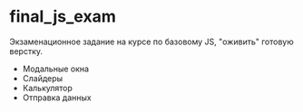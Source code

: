 # final_js_exam
Экзаменационное задание на курсе по базовому JS, "оживить" готовую верстку.
- Модальные окна
- Слайдеры
- Калькулятор
- Отправка данных
